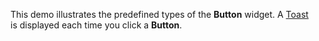 This demo illustrates the predefined types of&nbsp;the **Button** widget. A&nbsp;[Toast][0] is&nbsp;displayed each time you click a&nbsp;**Button**.

[0]: https://js.devexpress.com/Documentation/Guide/Widgets/Toast/Overview/